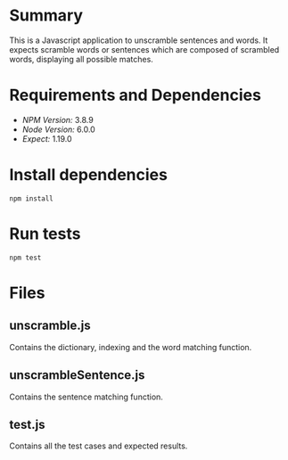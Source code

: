 # Summary

This is a Javascript application to unscramble sentences and words.
It expects scramble words or sentences which are composed of scrambled words, displaying all possible matches.

# Requirements and Dependencies
- *NPM Version:* 3.8.9
- *Node Version:* 6.0.0
- *Expect:* 1.19.0

# Install dependencies
```npm install```

# Run tests
```npm test```

# Files
## unscramble.js
Contains the dictionary, indexing and the word matching function.

## unscrambleSentence.js
Contains the sentence matching function.

## test.js
Contains all the test cases and expected results.
